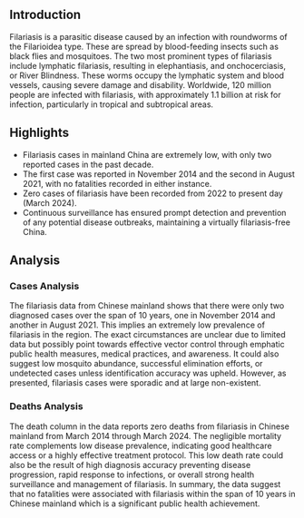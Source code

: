 ## Introduction

Filariasis is a parasitic disease caused by an infection with roundworms of the Filarioidea type. These are spread by blood-feeding insects such as black flies and mosquitoes. The two most prominent types of filariasis include lymphatic filariasis, resulting in elephantiasis, and onchocerciasis, or River Blindness. These worms occupy the lymphatic system and blood vessels, causing severe damage and disability. Worldwide, 120 million people are infected with filariasis, with approximately 1.1 billion at risk for infection, particularly in tropical and subtropical areas.

## Highlights

- Filariasis cases in mainland China are extremely low, with only two reported cases in the past decade. <br/>
- The first case was reported in November 2014 and the second in August 2021, with no fatalities recorded in either instance. <br/>
- Zero cases of filariasis have been recorded from 2022 to present day (March 2024). <br/>
- Continuous surveillance has ensured prompt detection and prevention of any potential disease outbreaks, maintaining a virtually filariasis-free China.

## Analysis

### Cases Analysis
The filariasis data from Chinese mainland shows that there were only two diagnosed cases over the span of 10 years, one in November 2014 and another in August 2021. This implies an extremely low prevalence of filariasis in the region. The exact circumstances are unclear due to limited data but possibly point towards effective vector control through emphatic public health measures, medical practices, and awareness. It could also suggest low mosquito abundance, successful elimination efforts, or undetected cases unless identification accuracy was upheld. However, as presented, filariasis cases were sporadic and at large non-existent.

### Deaths Analysis
The death column in the data reports zero deaths from filariasis in Chinese mainland from March 2014 through March 2024. The negligible mortality rate complements low disease prevalence, indicating good healthcare access or a highly effective treatment protocol. This low death rate could also be the result of high diagnosis accuracy preventing disease progression, rapid response to infections, or overall strong health surveillance and management of filariasis. In summary, the data suggest that no fatalities were associated with filariasis within the span of 10 years in Chinese mainland which is a significant public health achievement.

